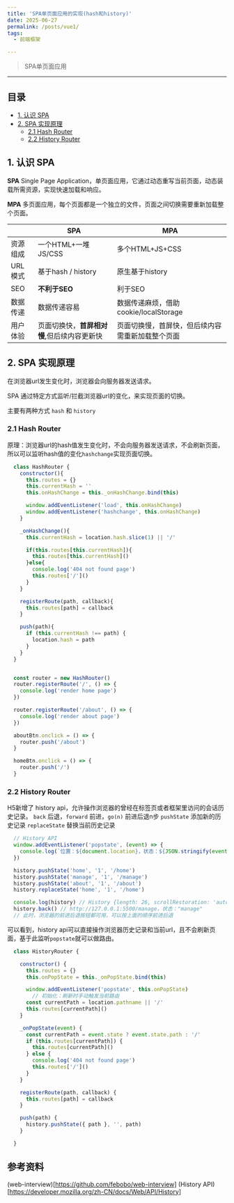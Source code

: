 ```yaml
---
title: 'SPA单页面应用的实现(hash和history)'
date: 2025-06-27
permalink: /posts/vue1/
tags:
  - 前端框架

---
```


> SPA单页面应用

---- 

## 目录
- [1. 认识 SPA](#1-认识-spa)
- [2. SPA 实现原理](#2-spa-实现原理)
  - [2.1 Hash Router](#21-hash-router)
  - [2.2 History Router](#22-history-router)

## 1. 认识 SPA

**SPA**
Single Page Application，单页面应用，它通过动态重写当前页面，动态装载所需资源，实现快速加载和响应。
    
**MPA**
多页面应用，每个页面都是一个独立的文件，页面之间切换需要重新加载整个页面。

|    | SPA | MPA |
| --- | --- | --- |
| 资源组成 | 一个HTML+一堆JS/CSS | 多个HTML+JS+CSS |
| URL 模式 | 基于hash / history | 原生基于history |
| SEO | **不利于SEO** | 利于SEO |
| 数据传递 | 数据传递容易 | 数据传递麻烦，借助cookie/localStorage |
| 用户体验 | 页面切换快，**首屏相对慢**,但后续内容更新快 | 页面切换慢，首屏快，但后续内容需重新加载整个页面 |


## 2. SPA 实现原理
    
在浏览器url发生变化时，浏览器会向服务器发送请求。
    
SPA 通过特定方式监听/拦截浏览器url的变化，来实现页面的切换。
    
主要有两种方式 `hash` 和 `history`

### 2.1 Hash Router

原理：浏览器url的hash值发生变化时，不会向服务器发送请求，不会刷新页面，所以可以监听hash值的变化`hashchange`实现页面切换。

```js
  class HashRouter {
    constructor(){
      this.routes = {}
      this.currentHash = ''
      this.onHashChange = this._onHashChange.bind(this)

      window.addEventListener('load', this.onHashChange)
      window.addEventListener('hashchange', this.onHashChange)
    }

    _onHashChange(){
      this.currentHash = location.hash.slice(1) || '/'

      if(this.routes[this.currentHash]){
        this.routes[this.currentHash]()
      }else{
        console.log('404 not found page')
        this.routes['/']()
      }
    }

    registerRoute(path, callback){
      this.routes[path] = callback
    }

    push(path){
      if (this.currentHash !== path) {
        location.hash = path
      }
    }
  }


  const router = new HashRouter()
  router.registerRoute('/', () => {
    console.log('render home page')
  })

  router.registerRoute('/about', () => {
    console.log('render about page')
  })

  aboutBtn.onclick = () => {
    router.push('/about')
  }

  homeBtn.onclick = () => {
    router.push('/')
  }
```

### 2.2 History Router

H5新增了 history api，允许操作浏览器的曾经在标签页或者框架里访问的会话历史记录。
`back` 后退，`forward` 前进，`go(n)` 前进后退n步
`pushState` 添加新的历史记录
`replaceState` 替换当前历史记录

```js
  // History API
  window.addEventListener('popstate', (event) => {
    console.log(`位置：${document.location}，状态：${JSON.stringify(event.state)}`);
  })

  history.pushState('home', '1', '/home')
  history.pushState('manage', '1', '/manage')
  history.pushState('about', '1', '/about')
  history.replaceState('home', '1', '/home')

  console.log(history) // History {length: 26, scrollRestoration: 'auto', state: 'home'}
  history.back() // http://127.0.0.1:5500/manage，状态："manage"
  // 此时，浏览器的前进后退按钮都可用，可以按上面的顺序前进后退
```

可以看到，history api可以直接操作浏览器历史记录和当前url，且不会刷新页面，基于此监听`popstate`就可以做路由。

```js
  class HistoryRouter {

    constructor() {
      this.routes = {}
      this.onPopState = this._onPopState.bind(this)

      window.addEventListener('popstate', this.onPopState)
        // 初始化：刷新时手动触发当前路由
      const currentPath = location.pathname || '/'
      this.routes[currentPath]()
    }

    _onPopState(event) {
      const currentPath = event.state ? event.state.path : '/'
      if (this.routes[currentPath]) {
        this.routes[currentPath]()
      } else {
        console.log('404 not found page')
        this.routes['/']()
      }
    }

    registerRoute(path, callback) {
      this.routes[path] = callback
    }

    push(path) {
      history.pushState({ path }, '', path)
    }

  }


```




## 参考资料
(web-interview)[https://github.com/febobo/web-interview]
(History API)[https://developer.mozilla.org/zh-CN/docs/Web/API/History]